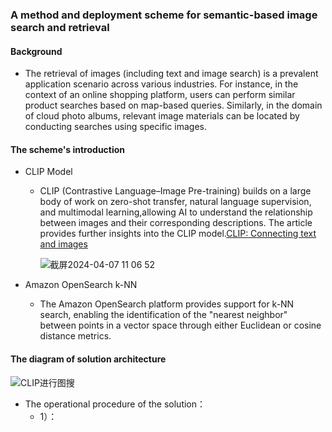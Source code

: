 ### A method and deployment scheme for semantic-based image search and retrieval

#### Background
- The retrieval of images (including text and image search) is a prevalent application scenario across various industries. For instance, in the context of an online shopping platform, users can perform similar product searches based on map-based queries. Similarly, in the domain of cloud photo albums, relevant image materials can be located by conducting searches using specific images.

#### The scheme's introduction

- CLIP Model
  - CLIP (Contrastive Language–Image Pre-training) builds on a large body of work on zero-shot transfer, natural language supervision, and multimodal learning,allowing AI to understand the relationship between images and their corresponding descriptions.
    The article provides further insights into the CLIP model.[CLIP: Connecting text and images](https://openai.com/research/clip)
    
    ![截屏2024-04-07 11 06 52](https://github.com/mingyu110/Best-Practice/assets/48540798/e58851d6-cca4-44d3-a46e-c6e24b54243a)

- Amazon OpenSearch k-NN
  - The Amazon OpenSearch platform provides support for k-NN search, enabling the identification of the "nearest neighbor" between points in a vector space through either Euclidean or cosine distance metrics.

#### The diagram of solution architecture
  ![CLIP进行图搜](https://github.com/mingyu110/Best-Practice/assets/48540798/a6c7029a-6504-4b25-92b8-c63acd1d6bd3)

- The operational procedure of the solution：
  - 1）：
